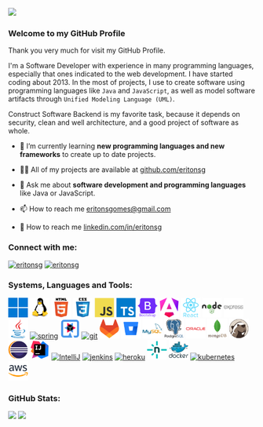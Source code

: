 ![](https://iili.io/HQfCCG4.jpg)

### Welcome to my GitHub Profile

Thank you very much for visit my GitHub Profile. 

I'm a Software Developer with experience in many programming languages, especially that ones indicated to the web development.
I have started coding about 2013. In the most of projects, I use to create software using programming languages like `Java` and `JavaScript`, as well as model software artifacts through `Unified Modeling Language (UML)`.

Construct Software Backend is my favorite task, because it depends on security, clean and well architecture, and a good project of software as whole.

- 🌱 I’m currently learning **new programming languages and new frameworks** to create up to date projects.

- 👨‍💻 All of my projects are available at [github.com/eritonsg](github.com/eritonsgomes)

- 💬 Ask me about **software development and programming languages** like Java or JavaScript.

- 📫 How to reach me eritonsgomes@gmail.com

- :link: How to reach me [linkedin.com/in/eritonsg](https://www.linkedin.com/in/eritonsg/)

### Connect with me:

<a href="https://x.com/eritonsg" target="blank"><img class="float-left" src="https://simpleicons.org/icons/x.svg" alt="eritonsg" height="30" width="40"/></a>
<a href="https://linkedin.com/in/eritonsg" target="blank"><img class="float-left" src="https://simpleicons.org/icons/linkedin.svg" alt="eritonsg" height="30" width="40"/></a>

### Systems, Languages and Tools:

<a href="https://www.microsoft.com/" target="_blank"> <img src="https://raw.githubusercontent.com/devicons/devicon/ca28c779441053191ff11710fe24a9e6c23690d6/icons/windows11/windows11-original.svg" alt="Windows" width="40" height="40"/></a>
<a href="https://www.linux.org/" target="_blank"> <img src="https://raw.githubusercontent.com/devicons/devicon/master/icons/linux/linux-original.svg" alt="linux" width="40" height="40"/></a> 
<a href="https://www.w3.org/html/" target="_blank"> <img src="https://raw.githubusercontent.com/devicons/devicon/master/icons/html5/html5-original-wordmark.svg" alt="html5" width="40" height="40"/></a> 
<a href="https://www.w3schools.com/css/" target="_blank"> <img src="https://raw.githubusercontent.com/devicons/devicon/master/icons/css3/css3-original-wordmark.svg" alt="css3" width="40" height="40"/></a> 
<a href="https://developer.mozilla.org/en-US/docs/Web/JavaScript" target="_blank"> <img src="https://raw.githubusercontent.com/devicons/devicon/master/icons/javascript/javascript-original.svg" alt="javascript" width="40" height="40"/></a> <a href="https://www.typescriptlang.org/" target="_blank"> <img src="https://raw.githubusercontent.com/devicons/devicon/master/icons/typescript/typescript-original.svg" alt="typescript" width="40" height="40"/></a> 
<a href="https://getbootstrap.com" target="_blank"> <img src="https://raw.githubusercontent.com/devicons/devicon/master/icons/bootstrap/bootstrap-plain-wordmark.svg" alt="bootstrap" width="40" height="40"/></a> 
<a href="https://angular.dev" target="_blank"> <img src="https://raw.githubusercontent.com/devicons/devicon/master/icons/angular/angular-original.svg" alt="angular" width="40" height="40"/></a> 
<a href="https://reactjs.org/" target="_blank"> <img src="https://raw.githubusercontent.com/devicons/devicon/master/icons/react/react-original-wordmark.svg" alt="react" width="40" height="40"/></a> 
<a href="https://nodejs.org" target="_blank"> <img src="https://raw.githubusercontent.com/devicons/devicon/master/icons/nodejs/nodejs-original-wordmark.svg" alt="nodejs" width="40" height="40"/></a> 
<a href="https://expressjs.com" target="_blank"> <img src="https://raw.githubusercontent.com/devicons/devicon/master/icons/express/express-original-wordmark.svg" alt="express" width="40" height="40"/></a> 
<a href="https://www.java.com" target="_blank"> <img src="https://raw.githubusercontent.com/devicons/devicon/master/icons/java/java-original.svg" alt="java" width="40" height="40"/></a> 
<a href="https://spring.io/" target="_blank"> <img src="https://www.vectorlogo.zone/logos/springio/springio-icon.svg" alt="spring" width="40" height="40"/></a> 
<a href="https://quarkus.io/" target="_blank"> <img src="https://raw.githubusercontent.com/devicons/devicon/master/icons/quarkus/quarkus-original.svg" alt="Quarkus" width="40" height="40"/></a> 
<a href="https://git-scm.com/" target="_blank"> <img src="https://www.vectorlogo.zone/logos/git-scm/git-scm-icon.svg" alt="git" width="40" height="40"/></a> 
<a href="https://gitlab.com/" target="_blank"> <img src="https://raw.githubusercontent.com/devicons/devicon/master/icons/gitlab/gitlab-original.svg" alt="GitLab" width="40" height="40"/></a> 
<a href="https://bitbucket.org/" target="_blank"> <img src="https://raw.githubusercontent.com/devicons/devicon/master/icons/bitbucket/bitbucket-original.svg" alt="BitBucket" width="40" height="40"/></a> 
<a href="https://www.mysql.com/" target="_blank"> <img src="https://raw.githubusercontent.com/devicons/devicon/master/icons/mysql/mysql-original-wordmark.svg" alt="mysql" width="40" height="40"/></a> 
<a href="https://www.postgresql.org" target="_blank"> <img src="https://raw.githubusercontent.com/devicons/devicon/master/icons/postgresql/postgresql-original-wordmark.svg" alt="postgresql" width="40" height="40"/></a> 
<a href="https://www.oracle.com" target="_blank"> <img src="https://raw.githubusercontent.com/devicons/devicon/master/icons/oracle/oracle-original.svg" alt="Oracle" width="40" height="40"/></a> 
<a href="https://www.mongodb.com/" target="_blank"> <img src="https://raw.githubusercontent.com/devicons/devicon/master/icons/mongodb/mongodb-original-wordmark.svg" alt="mongodb" width="40" height="40"/></a> 
<a href="https://www.dbeaver.com" target="_blank"> <img src="https://raw.githubusercontent.com/devicons/devicon/master/icons/dbeaver/dbeaver-original.svg" alt="DBeaver" width="40" height="40"/></a> 
<a href="https://www.eclipse.org" target="_blank"> <img src="https://raw.githubusercontent.com/devicons/devicon/master/icons/eclipse/eclipse-original.svg" alt="Eclipse" width="40" height="40"/></a> 
<a href="https://www.jetbrains.com/idea/" target="_blank"> <img src="https://raw.githubusercontent.com/devicons/devicon/master/icons/intellij/intellij-original.svg" alt="IntelliJ" width="40" height="40"/></a> 
<a href="https://postman.com" target="_blank"> <img src="https://www.vectorlogo.zone/logos/getpostman/getpostman-icon.svg" alt="IntelliJ" width="40" height="40"/></a> 
<a href="https://www.jenkins.io" target="_blank"> <img src="https://www.vectorlogo.zone/logos/jenkins/jenkins-icon.svg" alt="jenkins" width="40" height="40"/></a> 
<a href="https://heroku.com" target="_blank"> <img src="https://www.vectorlogo.zone/logos/heroku/heroku-icon.svg" alt="heroku" width="40" height="40"/></a> 
<a href="https://https://www.netlify.com/" target="_blank"> <img src="https://raw.githubusercontent.com/devicons/devicon/master/icons/netlify/netlify-original.svg" alt="Netlify" width="40" height="40"/></a> 
<a href="https://www.docker.com/" target="_blank"> <img src="https://raw.githubusercontent.com/devicons/devicon/master/icons/docker/docker-original-wordmark.svg" alt="docker" width="40" height="40"/></a> 
<a href="https://kubernetes.io" target="_blank"> <img src="https://www.vectorlogo.zone/logos/kubernetes/kubernetes-icon.svg" alt="kubernetes" width="40" height="40"/></a> 
<a href="https://aws.amazon.com" target="_blank"> <img src="https://raw.githubusercontent.com/devicons/devicon/master/icons/amazonwebservices/amazonwebservices-original-wordmark.svg" alt="AWS" width="40" height="40"/></a>



### GitHub Stats:

![](https://github-readme-stats.vercel.app/api?username=eritonsgomes&show_icons=true&theme=vue-dark)
![](https://github-readme-stats.vercel.app/api/top-langs/?username=eritonsgomes&show_icons=true&locale=en&layout=compact&theme=vue-dark)
